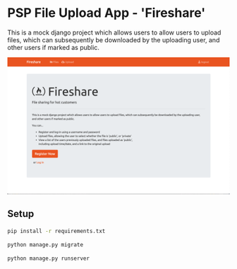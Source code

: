 # PSP File Upload App - 'Fireshare'

This is a mock django project which allows users to allow users to upload files, which can subsequently be downloaded by the uploading user, and other users if marked as public.

![screenshot](./doc/sshot1.png)

## Setup

```bash
pip install -r requirements.txt
```

```bash
python manage.py migrate
```

```bash
python manage.py runserver
```
